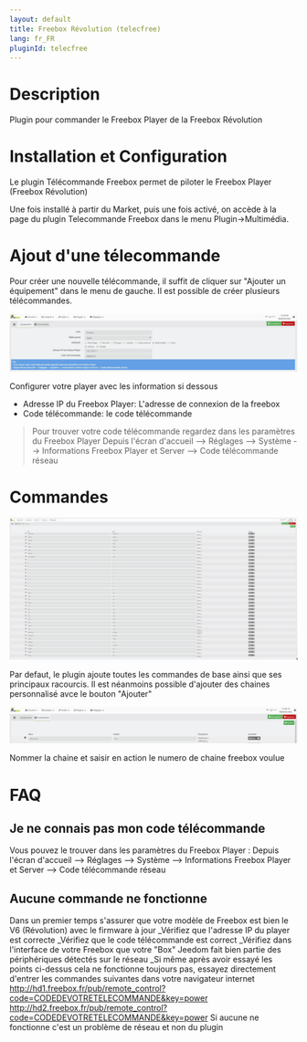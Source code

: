 ```yaml
---
layout: default
title: Freebox Révolution (telecfree)
lang: fr_FR
pluginId: telecfree
---
```


Description
==========

Plugin pour commander le Freebox Player de la Freebox Révolution


Installation et Configuration
=============================
Le plugin Télécommande Freebox permet de piloter le Freebox Player (Freebox Révolution) 

Une fois installé à partir du Market, puis une fois activé, on accède à la page du plugin Telecommande Freebox dans le menu Plugin->Multimédia.
 
Ajout d'une télecommande
========================

Pour créer une nouvelle télécommande, il suffit de cliquer sur "Ajouter un équipement" dans le menu de gauche. Il est possible de créer plusieurs télécommandes.

![Configuration télécommande](../images/telecfree_snapshot_configuration.jpg)	

Configurer votre player avec les information si dessous
* Adresse IP du Freebox Player: L'adresse de connexion de la freebox
* Code télécommande: le code télécommande

> Pour trouver votre code télécommande regardez dans les paramètres du Freebox Player
Depuis l'écran d'accueil --> Réglages --> Système --> Informations Freebox Player et Server --> Code télécommande réseau

Commandes
=========

![Commandes crée automatiquement](../images/telecfree_snapshot_commandes.jpg)	

Par defaut, le plugin ajoute toutes les commandes de base ainsi que ses principaux racourcis.
Il est néanmoins possible d'ajouter des chaines personnalisé avce le bouton "Ajouter"

![Commandes crée automatiquement](../images/telecfree_snapshot_commandes_perso.jpg)	

Nommer la chaine et saisir en action le numero de chaine freebox voulue

FAQ
===
Je ne connais pas mon code télécommande
------------------------------------------

Vous pouvez le trouver dans les paramètres du Freebox Player : Depuis l'écran d'accueil --> Réglages --> Système --> Informations Freebox Player et Server --> Code télécommande réseau


Aucune commande ne fonctionne
------------------------------
Dans un premier temps s'assurer que votre modèle de Freebox est bien le V6 (Révolution) avec le firmware à jour
_Vérifiez que l'adresse IP du player est correcte
_Vérifiez que le code télécommande est correct
_Vérifiez dans l'interface de votre Freebox que votre "Box" Jeedom fait bien partie des périphériques détectés sur le réseau
_Si même après avoir essayé les points ci-dessus cela ne fonctionne toujours pas, essayez directement d'entrer les commandes suivantes dans votre navigateur internet
http://hd1.freebox.fr/pub/remote_control?code=CODEDEVOTRETELECOMMANDE&key=power
http://hd2.freebox.fr/pub/remote_control?code=CODEDEVOTRETELECOMMANDE&key=power
Si aucune ne fonctionne c'est un problème de réseau et non du plugin
